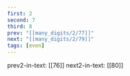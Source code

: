 ```yaml
---
first: 2
second: 7
third: 8
prev: "[[many_digits/2/77]]"
next: "[[many_digits/2/79]]"
tags: [even]
---
```

prev2-in-text: [[76]]
next2-in-text: [[80]]
